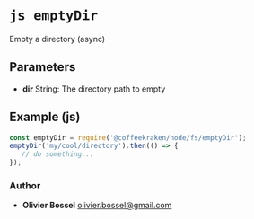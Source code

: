 


<!-- @namespace    sugar.node.fs -->
<!-- @name    emptyDir -->

# ```js emptyDir ```


Empty a directory (async)

## Parameters

- **dir**  String: The directory path to empty



## Example (js)

```js
const emptyDir = require('@coffeekraken/node/fs/emptyDir');
emptyDir('my/cool/directory').then(() => {
   // do something...
});
```


### Author
- **Olivier Bossel** <a href="mailto:olivier.bossel@gmail.com">olivier.bossel@gmail.com</a> 



